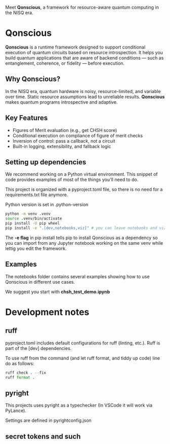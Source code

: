 Meet **Qonscious**, a framework for resource-aware quantum computing in the NISQ era.

# Qonscious

**Qonscious** is a runtime framework designed to support conditional execution of quantum circuits based on resource introspection. It helps you build quantum applications that are aware of backend conditions — such as entanglement, coherence, or fidelity — before execution.

## Why Qonscious?

In the NISQ era, quantum hardware is noisy, resource-limited, and variable over time. Static resource assumptions lead to unreliable results. **Qonscious** makes quantum programs introspective and adaptive.

## Key Features

- Figures of Merit evaluation (e.g., get CHSH score)
- Conditional execution on compliance of figure of merit checks
- Inversion of control: pass a callback, not a circuit
- Built-in logging, extensibility, and fallback logic

## Setting up dependencies

We recommend working on a Python virtual environment.  This snippet of code provides examples of most of the things you'll need to do. 

This project is organized with a pyproject.toml file, so there is no need for a requirements.txt file anymore.

Python version is set in .python-version

```bash
python -m venv .venv 
source .venv/bin/activate
pip install -U pip wheel
pip install -e ".[dev,notebooks,viz]" # you can leave notebooks and viz out of you are only working on the framework.
```

The **-e flag** in pip install tells pip to install Qonscious as a dependency so you can import from any Jupyter notebook working on the same venv while lettig you edit the framework.

## Examples

The notebooks folder contains several examples showing how to use Qonscious in different use cases. 

We suggest you start with **chsh_test_demo.ipynb**

# Development notes

## ruff

pyproject.toml includes default configurations for ruff (linting, etc.). Ruff is part of the [dev] dependencies.

To use ruff from the command (and let ruff format, and tiddy up code) line do as follows:

```python
ruff check . --fix
ruff format .
```

## pyright

This projects uses pyright as a typechecker (In VSCode it will work via PyLance).

Settings are defined in pyrightconfig.json

## secret tokens and such



